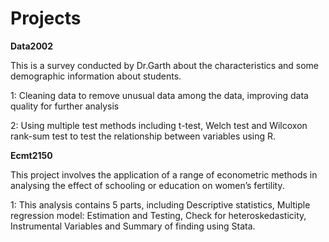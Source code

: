 # Projects

**Data2002** 

This is a survey conducted by Dr.Garth about the characteristics and some demographic information about students.

1: Cleaning data to remove unusual data among the data, improving data quality for further analysis 

2: Using multiple test methods including t-test, Welch test and Wilcoxon rank-sum test to test the relationship between variables using R.

**Ecmt2150**

This project involves the application of a range of econometric methods in analysing the effect of schooling or education on women’s fertility.

1: This analysis contains 5 parts, including Descriptive statistics, Multiple regression model: Estimation and Testing, Check for heteroskedasticity, Instrumental Variables and Summary of finding using Stata.

